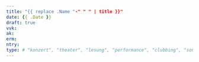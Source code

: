 ```yaml
---
title: "{{ replace .Name "-" " " | title }}"
date: {{ .Date }}
draft: true
vvk:
ak:
erm:
ntry:
type: # "konzert", "theater", "lesung", "performance", "clubbing", "sonstige"
---
```

